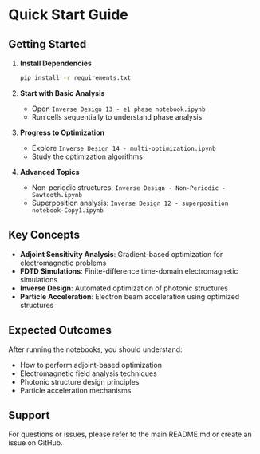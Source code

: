 # Quick Start Guide

## Getting Started

1. **Install Dependencies**
   ```bash
   pip install -r requirements.txt
   ```

2. **Start with Basic Analysis**
   - Open `Inverse Design 13 - e1 phase notebook.ipynb`
   - Run cells sequentially to understand phase analysis

3. **Progress to Optimization**
   - Explore `Inverse Design 14 - multi-optimization.ipynb`
   - Study the optimization algorithms

4. **Advanced Topics**
   - Non-periodic structures: `Inverse Design - Non-Periodic - Sawtooth.ipynb`
   - Superposition analysis: `Inverse Design 12 - superposition notebook-Copy1.ipynb`

## Key Concepts

- **Adjoint Sensitivity Analysis**: Gradient-based optimization for electromagnetic problems
- **FDTD Simulations**: Finite-difference time-domain electromagnetic simulations
- **Inverse Design**: Automated optimization of photonic structures
- **Particle Acceleration**: Electron beam acceleration using optimized structures

## Expected Outcomes

After running the notebooks, you should understand:
- How to perform adjoint-based optimization
- Electromagnetic field analysis techniques
- Photonic structure design principles
- Particle acceleration mechanisms

## Support

For questions or issues, please refer to the main README.md or create an issue on GitHub.
